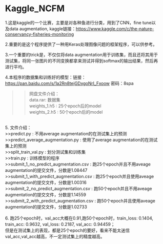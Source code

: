 Kaggle_NCFM
===

1.这是kaggle的一个比赛，主要是对各种鱼进行分类，用到了CNN，fine tune以及data augmentation, kaggle链接：https://www.kaggle.com/c/the-nature-conservancy-fisheries-monitoring <br>

2.重要的是这个程序提供了一种用Keras处理图像问题的框架程序，可以供参考。 <br>

3.一个重要的trick是，不仅仅将data augmentation用于训练集，而且还将其用于测试集，将同一张图片的不同变换都拿来测试并得到softmax的输出结果，然后再进行平均。 <br>
  
4.本程序的数据集和训练好的模型：链接：https://pan.baidu.com/s/1a2Rn8tejGDxgoNrI_Fxoow 密码：8spa  <br>
>>网盘文件介绍：　 <br>
>>data.rar: 数据集 <br>
>>weights_1.h5 : 25个epoch后的model <br>
>>weights_2.h5 : 50个epoch后的model <br>
<br>   
5. 文件介绍：<br>
>>predict.py : 不用average augmentation的在测试集上的预测 <br>
>>predict_average_augmentation.py : 使用了average augmentation的在测试集上的预测 <br>
>>split_train_val.py : 划分测试集和训练集 <br>
>>train.py : 训练模型的程序 <br>
>>submit_1_no_predict_augmentation.csv : 跑25个epoch并且不用aveage augmentation的提交文件，分数是1.08447 <br>
>>submit_1_with_predict_augmentation.csv : 跑25个epoch并且使用aveage augmentation的提交文件，分数是1.00316 <br>
>>submit_2_no_predict_augmentation.csv : 跑50个epoch并且不用aveage augmentation的提交文件，分数是1.14559 <br>
>>submit_2_with_predict_augmentation.csv : 跑50个epoch并且使用aveage augmentation的提交文件，分数是1.02733 <br>
<br>       
6. 跑25个epoch时，val_acc大概在0.91,跑50个epoch时，train_loss: 0.1404, train_acc: 0.9632, val_loss: 0.2187, val_acc: 0.94459；<br>
但是在测试集上的表现，都是25个epoch的要好，看来不能太迷信val_acc,val_acc越高，不一定测试集上的精度越高。 <br>



